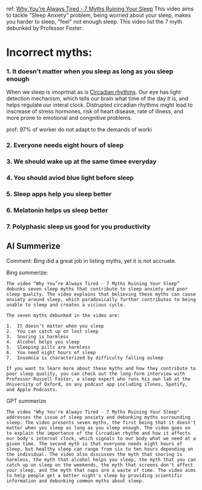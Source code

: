 ref: [Why You're Always Tired - 7 Myths Ruining Your Sleep](https://youtu.be/qlf9-573MhI)
This video aims to tackle "Sleep Anxiety" problem, being worried about your sleep, makes you harder to sleep, "feel" not enough sleep. This video list the 7 myth debunked by Professor Foster.

# Incorrect myths: 

### 1. It doesn't matter when you sleep as long as you sleep enough

When we sleep is imoprtnat as is [Circadian rhythms](Keywords/Circadian%20rhythms.md).
Our eye has light detection mechanism, which tells our brain what time of the day it is, and helps regulate our interal clock.
Distrupted circadian rhythms might lead to inscrease of stress hormones, risk of heart disease, rate of illness, and more prone to emotional and congnitive problems. 

prof: 97% of worker do not adapt to the demands of worki

### 2. Everyone needs eight hours of sleep
### 3. We should wake up at the same timee everyday
### 4. You should aviod blue light before sleep
### 5. Sleep apps help you sleep better
### 6. Melatonin helps us sleep better
### 7. Polyphasic sleep us good for you productivity


AI Summerize
---
Comment: Bing did a great job in listing myths, yet it is not accruate. 

Bing summerize:

~~~~
The video “Why You’re Always Tired - 7 Myths Ruining Your Sleep” debunks seven sleep myths that contribute to sleep anxiety and poor sleep quality. The video explains that believing these myths can cause anxiety around sleep, which paradoxically further contributes to being unable to sleep and creates a vicious cycle.

The seven myths debunked in the video are:

1.  It doesn’t matter when you sleep
2.  You can catch up on lost sleep
3.  Snoring is harmless
4.  Alcohol helps you sleep
5.  Sleeping pills are harmless
6.  You need eight hours of sleep
7.  Insomnia is characterized by difficulty falling asleep

If you want to learn more about these myths and how they contribute to poor sleep quality, you can check out the long-form interview with Professor Russell Foster, a sleep expert who runs his own lab at the University of Oxford, on any podcast app including iTunes, Spotify, and Apple Podcasts.
~~~~

GPT summerize

~~~~
The video "Why You're Always Tired - 7 Myths Ruining Your Sleep" addresses the issue of sleep anxiety and debunking myths surrounding sleep. The video presents seven myths, the first being that it doesn't matter when you sleep as long as you sleep enough. The video goes on to explain the importance of the Circadian rhythm and how it affects our body's internal clock, which signals to our body what we need at a given time. The second myth is that everyone needs eight hours of sleep, but healthy sleep can range from six to ten hours depending on the individual. The video also discusses the myth that snoring is harmless, the myth that alcohol helps you sleep, the myth that you can catch up on sleep on the weekends, the myth that screens don't affect your sleep, and the myth that naps are a waste of time. The video aims to help people get a better night's sleep by providing scientific information and debunking common myths about sleep.
~~~~